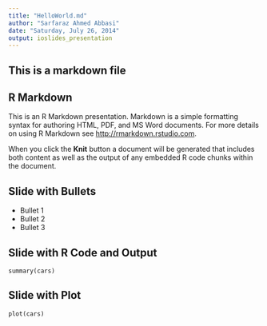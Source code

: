 ```yaml
---
title: "HelloWorld.md"
author: "Sarfaraz Ahmed Abbasi"
date: "Saturday, July 26, 2014"
output: ioslides_presentation
---
```


## This is a markdown file

## R Markdown

This is an R Markdown presentation. Markdown is a simple formatting syntax for authoring HTML, PDF, and MS Word documents. For more details on using R Markdown see <http://rmarkdown.rstudio.com>.

When you click the **Knit** button a document will be generated that includes both content as well as the output of any embedded R code chunks within the document.

## Slide with Bullets

- Bullet 1
- Bullet 2
- Bullet 3

## Slide with R Code and Output

```{r}
summary(cars)
```

## Slide with Plot

```{r, echo=FALSE}
plot(cars)
```

